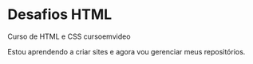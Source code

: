 # Desafios HTML
 Curso de HTML e CSS cursoemvideo

 Estou aprendendo a criar sites e agora vou gerenciar meus repositórios.
